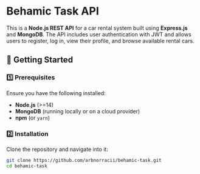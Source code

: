 # Behamic Task API

This is a **Node.js REST API** for a car rental system built using **Express.js** and **MongoDB**. The API includes user authentication with JWT and allows users to register, log in, view their profile, and browse available rental cars.

## 🚀 Getting Started

### 1️⃣ Prerequisites

Ensure you have the following installed:

- **Node.js** (>=14)
- **MongoDB** (running locally or on a cloud provider)
- **npm** (or `yarn`)

### 2️⃣ Installation

Clone the repository and navigate into it:

```bash
git clone https://github.com/arbnorracii/behamic-task.git
cd behamic-task
